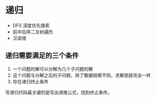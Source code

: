 # 递归

- DFS 深度优先搜索
- 前中后序二叉树遍历
- 汉诺塔

## 递归需要满足的三个条件

1. 一个问题的解可以分解为几个子问题的解
2. 这个问题与分解之后的子问题，除了数据规模不同，求解思路完全一样
3. 存在递归终止条件

写递归代码最关键的是写出递推公式，找到终止条件。
